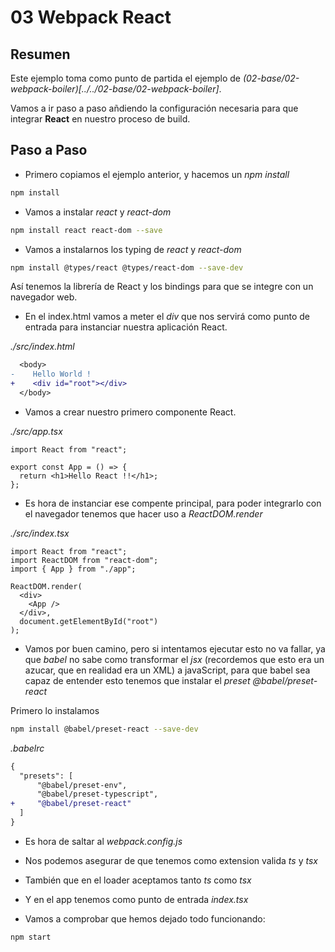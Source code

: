 # 03 Webpack React

## Resumen

Este ejemplo toma como punto de partida el ejemplo de _(02-base/02-webpack-boiler)[../../02-base/02-webpack-boiler]_.

Vamos a ir paso a paso añdiendo la configuración necesaria para que integrar
**React** en nuestro proceso de build.

## Paso a Paso

- Primero copiamos el ejemplo anterior, y hacemos un _npm install_

```bash
npm install
```

- Vamos a instalar _react_ y _react-dom_

```bash
npm install react react-dom --save
```

- Vamos a instalarnos los typing de _react_ y _react-dom_

```bash
npm install @types/react @types/react-dom --save-dev
```

Así tenemos la librería de React y los bindings para que se integre con un navegador web.

- En el index.html vamos a meter el _div_ que nos servirá como punto de entrada para instanciar
  nuestra aplicación React.

_./src/index.html_

```diff
  <body>
-    Hello World !
+    <div id="root"></div>
  </body>
```

- Vamos a crear nuestro primero componente React.

_./src/app.tsx_

```tsx
import React from "react";

export const App = () => {
  return <h1>Hello React !!</h1>;
};
```

- Es hora de instanciar ese compente principal, para poder integrarlo con el navegador
  tenemos que hacer uso a _ReactDOM.render_

_./src/index.tsx_

```tsx
import React from "react";
import ReactDOM from "react-dom";
import { App } from "./app";

ReactDOM.render(
  <div>
    <App />
  </div>,
  document.getElementById("root")
);
```

- Vamos por buen camino, pero si intentamos ejecutar esto no va fallar, ya que _babel_ no sabe
  como transformar el _jsx_ (recordemos que esto era un azucar, que en realidad era un XML) a
  javaScript, para que babel sea capaz de entender esto tenemos que instalar el _preset_
  _@babel/preset-react_

Primero lo instalamos

```bash
npm install @babel/preset-react --save-dev
```

_.babelrc_

```diff
{
  "presets": [
      "@babel/preset-env",
      "@babel/preset-typescript",
+     "@babel/preset-react"
  ]
}
```

- Es hora de saltar al _webpack.config.js_

- Nos podemos asegurar de que tenemos como extension valida _ts_ y _tsx_
- También que en el loader aceptamos tanto _ts_ como _tsx_
- Y en el app tenemos como punto de entrada _index.tsx_

* Vamos a comprobar que hemos dejado todo funcionando:

```bash
npm start
```
